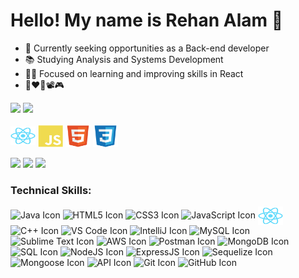 # Hello! My name is Rehan Alam 👋

- 💼 Currently seeking opportunities as a Back-end developer
- 📚 Studying Analysis and Systems Development
- 👨‍💻 Focused on learning and improving skills in React
- 🏀❤️‍🔥📽️🎮

<div>
  <img height="180em" src="https://github-readme-stats.vercel.app/api?username=Rehan018&show_icons=true&theme=tokyonight&include_all_commits=true&count_private=true"/>
  <img height="180em" src="https://github-readme-stats.vercel.app/api/top-langs/?username=Rehan018&layout=compact&langs_count=7&theme=tokyonight"/>
</div>

<div style="display: inline_block"><br>
  <img align="center" alt="Rehan-React" height="30" width="40" src="https://raw.githubusercontent.com/devicons/devicon/master/icons/react/react-original.svg">
  <img align="center" alt="Rehan-Js" height="35" width="40" src="https://raw.githubusercontent.com/devicons/devicon/master/icons/javascript/javascript-plain.svg">
  <img align="center" alt="Rehan-HTML" height="35" width="40" src="https://raw.githubusercontent.com/devicons/devicon/master/icons/html5/html5-original.svg">
  <img align="center" alt="Rehan-CSS" height="35" width="40" src="https://raw.githubusercontent.com/devicons/devicon/master/icons/css3/css3-original.svg">
</div>

<div>
  <br>
  <a href="https://www.instagram.com/rehan018/" target="_blank"><img src="https://img.shields.io/badge/-Instagram-%23E4405F?style=for-the-badge&logo=instagram&logoColor=white" target="_blank"></a>
  <a href="mailto:rehanalam5090@gmail.com"><img src="https://img.shields.io/badge/-Gmail-%23333?style=for-the-badge&logo=gmail&logoColor=white" target="_blank"></a>
  <a href="https://www.linkedin.com/in/rehan018/" target="_blank"><img src="https://img.shields.io/badge/-LinkedIn-%230077B5?style=for-the-badge&logo=linkedin&logoColor=white" target="_blank"></a>
</div>

### Technical Skills:
 ![Java Icon](https://img.icons8.com/color/48/000000/java-coffee-cup-logo.png)
 ![HTML5 Icon](https://img.icons8.com/color/48/000000/html-5.png)
 ![CSS3 Icon](https://img.icons8.com/color/48/000000/css3.png)
 ![JavaScript Icon](https://img.icons8.com/color/48/000000/javascript.png)
 <img align="center" alt="Rehan-React" height="30" width="40" src="https://raw.githubusercontent.com/devicons/devicon/master/icons/react/react-original.svg">
 ![C++ Icon](https://img.icons8.com/color/48/000000/c-plus-plus-logo.png)
 ![VS Code Icon](https://img.icons8.com/color/48/000000/visual-studio-code-2019.png)
 ![IntelliJ Icon](https://img.icons8.com/color/48/000000/intellij-idea.png)
 ![MySQL Icon](https://img.icons8.com/color/48/000000/mysql-logo.png)
 ![Sublime Text Icon](https://img.icons8.com/color/48/000000/sublime-text.png)
 ![AWS Icon](https://img.icons8.com/color/48/000000/amazon-web-services.png)
 ![Postman Icon](https://img.icons8.com/color/48/000000/api-settings.png)
 ![MongoDB Icon](https://img.icons8.com/color/48/000000/mongodb.png)
 ![SQL Icon](https://img.icons8.com/ios-filled/50/000000/sql.png)
 ![NodeJS Icon](https://img.icons8.com/color/48/000000/nodejs.png)
 ![ExpressJS Icon](https://img.icons8.com/color/48/000000/express.png)
 ![Sequelize Icon](https://img.icons8.com/color/48/000000/database.png)
 ![Mongoose Icon](https://img.icons8.com/color/48/000000/mongodb.png)
 ![API Icon](https://img.icons8.com/ios-filled/50/000000/api-settings.png)
 ![Git Icon](https://img.icons8.com/color/48/000000/git.png)
 ![GitHub Icon](https://img.icons8.com/ios-filled/50/000000/github.png) 
 
